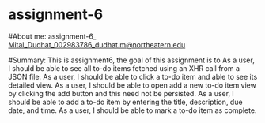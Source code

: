 # assignment-6

#About me:
assignment-6_ Mital_Dudhat_002983786_dudhat.m@northeatern.edu

#Summary:
This is assignment6, the goal of this assignment is to 
As a user, I should be able to see all to-do items fetched using an XHR call from a JSON file.
As a user, I should be able to click a to-do item and able to see its detailed view.
As a user, I should be able to open add a new to-do item view by clicking the add button and this need not be persisted.
As a user, I should be able to add a to-do item by entering the title, description, due date, and time.
As a user, I should be able to mark a to-do item as complete.

